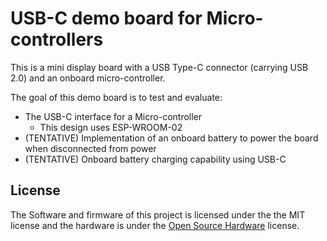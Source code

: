 # USB-C demo board for Micro-controllers
This is a mini display board with a USB Type-C connector (carrying USB 2.0) and an onboard micro-controller.

The goal of this demo board is to test and evaluate:
* The USB-C interface for a Micro-controller
    * This design uses ESP-WROOM-02
* (TENTATIVE) Implementation of an onboard battery to power the board when disconnected from power
* (TENTATIVE) Onboard battery charging capability using USB-C

## License
The Software and firmware of this project is licensed under the the MIT license and the hardware is under the [Open Source Hardware](https://www.oshwa.org/definition/) license.
